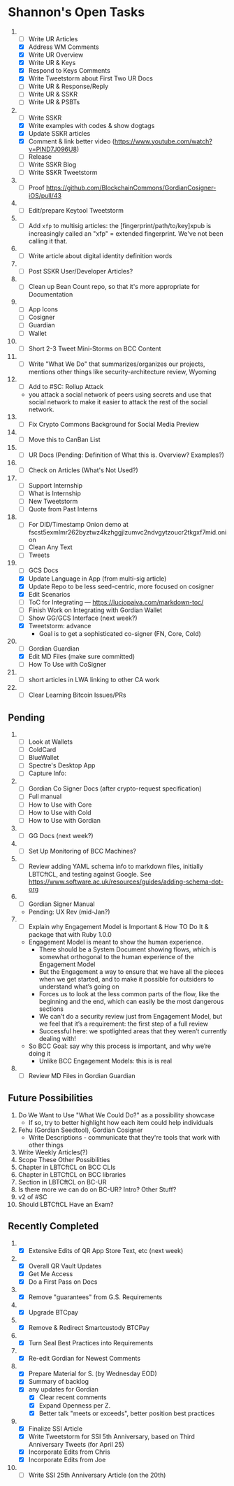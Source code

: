 # Shannon's Open Tasks

1. * [ ] Write UR Articles
   * [X] Address WM Comments
   * [X] Write UR Overview
   * [X] Write UR & Keys
   * [X] Respond to Keys Comments
   * [X] Write Tweetstorm about First Two UR Docs
   * [ ] Write UR & Response/Reply
   * [ ] Write UR & SSKR
   * [ ] Write UR & PSBTs
1. * [ ] Write SSKR
   * [X] Write examples with codes & show dogtags
   * [X] Update SSKR articles
   * [X] Comment & link better video (https://www.youtube.com/watch?v=PIND7J096U8)
   * [ ] Release
   * [ ] Write SSKR Blog
   * [ ] Write SSKR Tweetstorm
1. * [ ] Proof https://github.com/BlockchainCommons/GordianCosigner-iOS/pull/43
1. * [ ] Edit/prepare Keytool Tweetstorm
1. * [ ] Add `xfp` to multisig articles:  the [fingerprint/path/to/key]xpub is increasingly called an "xfp" = extended fingerprint. We've not been calling it that.
1. * [ ] Write article about digital identity definition words
1. * [ ] Post SSKR User/Developer Articles?
1. * [ ] Clean up Bean Count repo, so that it's more appropriate for Documentation
1. * [ ] App Icons
   * [ ] Cosigner
   * [ ] Guardian
   * [ ] Wallet
1. * [ ] Short 2-3 Tweet Mini-Storms on BCC Content
1. * [ ] Write "What We Do" that summarizes/organizes our projects, mentions other things like security-architecture review, Wyoming
1. * [ ] Add to #SC: Rollup Attack
   * you attack a social network of peers using secrets and use that social network to make it easier to attack the rest of the social network.
1. * [ ] Fix Crypto Commons Background for Social Media Preview
1. * [ ] Move this to CanBan List
1. * [ ] UR Docs (Pending: Definition of What this is. Overview? Examples?)
1. * [ ] Check on Articles (What's Not Used?)
1. * [ ] Support Internship
   * [ ] What is Internship
   * [ ] New Tweetstorm
   * [ ] Quote from Past Interns
1. * [ ] For DID/Timestamp Onion demo at fscst5exmlmr262byztwz4kzhggjlzumvc2ndvgytzoucr2tkgxf7mid.onion
   * [ ] Clean Any Text
   * [ ] Tweets
1. * [ ] GCS Docs
   * [X] Update Language in App (from multi-sig article)
   * [X] Update Repo to be less seed-centric, more focused on cosigner
   * [X] Edit Scenarios
   * [ ] ToC for Integrating — https://luciopaiva.com/markdown-toc/
   * [ ] Finish Work on Integrating with Gordian Wallet
   * [ ] Show GG/GCS Interface (next week?)
   * [X] Tweetstorm: advance 
      * Goal is to get a sophisticated co-signer (FN, Core, Cold)
1. * [ ] Gordian Guardian
   * [X] Edit MD Files (make sure committed)
   * [ ] How To Use with CoSigner
1. * [ ] short articles in LWA linking to other CA work
1. * [ ] Clear Learning Bitcoin Issues/PRs

## Pending

1. * [ ] Look at Wallets
   * [ ] ColdCard
   * [ ] BlueWallet
   * [ ] Spectre's Desktop App
   * [ ] Capture Info: 
1. * [ ] Gordian Co Signer Docs (after crypto-request specification)
   * [ ] Full manual
   * [ ] How to Use with Core
   * [ ] How to Use with Cold
   * [ ] How to Use with Gordian
1. * [ ] GG Docs (next week?)
1. * [ ] Set Up Monitoring of BCC Machines?
1. * [ ] Review adding YAML schema info to markdown files, initially LBTCftCL, and testing against Google. See https://www.software.ac.uk/resources/guides/adding-schema-dot-org
1. * [ ] Gordian Signer Manual
   * Pending: UX Rev (mid-Jan?)
1. * [ ] Explain why Engagement Model is Important & How TO Do It & package that with Ruby 1.0.0
   * Engagement Model is meant to show the human experience.
      * There should be a System Document showing flows, which is somewhat orthogonal to the human experience of the Engagement Model
      * But the Engagement a way to ensure that we have all the pieces when we get started, and to make it possible for outsiders to understand what’s going on
      * Forces us to look at the less common parts of the flow, like the beginning and the end, which can easily be the most dangerous sections
      * We can’t do a security review just from Engagement Model, but we feel that it’s a requirement: the first step of a full review
      * Successful here: we spotlighted areas that they weren’t currently dealing with!
   * So BCC Goal: say why this process is important, and why we’re doing it
      * Unlike BCC Engagement Models: this is is real
1. * [ ] Review MD Files in Gordian Guardian

## Future Possibilities

1. Do We Want to Use "What We Could Do?" as a possibility showcase
   * If so, try to better highlight how each item could help individuals
1. Fehu (Gordian Seedtool), Gordian Cosigner
   * Write Descriptions - communicate that they're tools that work with other things
1. Write Weekly Articles(?)
1. Scope These Other Possibilities
1. Chapter in LBTCftCL on BCC CLIs
1. Chapter in LBTCftCL on BCC libraries
1. Section in LBTCftCL on BC-UR
1. Is there more we can do on BC-UR? Intro? Other Stuff?
1. v2 of #SC
1. Should LBTCftCL Have an Exam?

## Recently Completed

1. * [X] Extensive Edits of QR App Store Text, etc (next week)
1. * [X] Overall QR Vault Updates
   * [X] Get Me Access
   * [X] Do a First Pass on Docs
1. * [X] Remove "guarantees" from G.S. Requirements
1. * [X] Upgrade BTCpay
1. * [X] Remove & Redirect Smartcustody BTCPay
1. * [X] Turn Seal Best Practices into Requirements
1. * [X] Re-edit Gordian for Newest Comments
1. * [X] Prepare Material for S. (by Wednesday EOD)
   * [X] Summary of backlog
   * [X] any updates for Gordian
      * [X] Clear recent comments
      * [X] Expand Openness per Z.
      * [X] Better talk "meets or exceeds", better position best practices
1. * [X] Finalize SSI Article
   * [X] Write Tweetstorm for SSI 5th Anniversary, based on Third Anniversary Tweets (for April 25)
   * [X] Incorporate Edits from Chris
   * [X] Incorporate Edits from Joe
1. * [ ] Write SSI 25th Anniversary Article (on the 20th)
